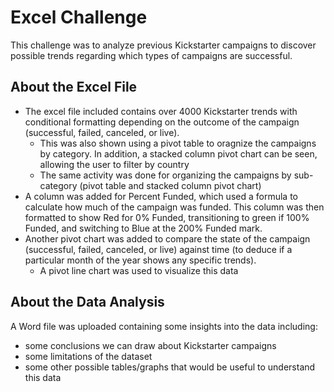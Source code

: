 # Excel Challenge

This challenge was to analyze previous Kickstarter campaigns to discover possible trends regarding which types of campaigns are successful.

## About the Excel File

* The excel file included contains over 4000 Kickstarter trends with conditional formatting depending on the outcome of the campaign (successful, failed, canceled, or live).
    * This was also shown using a pivot table to oragnize the campaigns by category. In addition, a stacked column pivot chart can be seen, allowing the user to filter by country
    * The same activity was done for organizing the campaigns by sub-category (pivot table and stacked column pivot chart)
* A column was added for Percent Funded, which used a formula to calculate how much of the campaign was funded. This column was then formatted to show Red for 0% Funded, transitioning to green if 100% Funded, and switching to Blue at the 200% Funded mark.
* Another pivot chart was added to compare the state of the campaign (successful, failed, canceled, or live) against time (to deduce if a particular month of the year shows any specific trends).
    * A pivot line chart was used to visualize this data
    
## About the Data Analysis

A Word file was uploaded containing some insights into the data including:
* some conclusions we can draw about Kickstarter campaigns
* some limitations of the dataset
* some other possible tables/graphs that would be useful to understand this data
